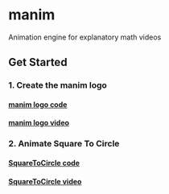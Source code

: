 # manim
Animation engine for explanatory math videos
## Get Started

### 1. Create the manim logo
#### [manim logo code](./logo.py)
#### [manim logo video](./ManimLogo.mp4)

### 2. Animate Square To Circle 
#### [SquareToCircle code](./scene.py)
#### [SquareToCircle video](./SquareToCircle.mp4)

